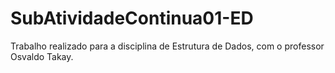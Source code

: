 # SubAtividadeContinua01-ED
Trabalho realizado para a disciplina de Estrutura de Dados, com o professor Osvaldo Takay.
